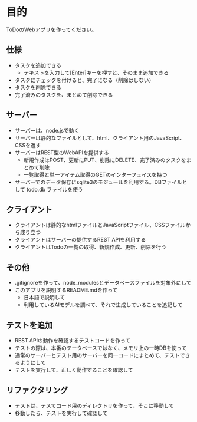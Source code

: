 # 目的

ToDoのWebアプリを作ってください。

## 仕様

- タスクを追加できる
    - テキストを入力して[Enter]キーを押すと、そのまま追加できる
- タスクにチェックを付けると、完了になる（削除はしない）
- タスクを削除できる
- 完了済みのタスクを、まとめて削除できる

## サーバー

- サーバーは、node.jsで動く
- サーバーは静的なファイルとして、html、クライアント用のJavaScript、CSSを返す
- サーバーはREST型のWebAPIを提供する
  - 新規作成はPOST、更新にPUT、削除にDELETE、完了済みのタスクをまとめて削除
  - 一覧取得と単一アイテム取得のGETのインターフェイスを持つ
- サーバーでのデータ保存にsqlite3のモジュールを利用する。DBファイルとして todo.db ファイルを使う

## クライアント

- クライアントは静的なhtmlファイルとJavaScriptファイル、CSSファイルから成り立つ
- クライアントはサーバーの提供するREST APIを利用する
- クライアントはTodoの一覧の取得、新規作成、更新、削除を行う

## その他

- .gitignoreを作って、node_modulesとデータベースファイルを対象外にして
- このアプリを説明するREADME.mdを作って
    - 日本語で説明して
    - 利用しているAIモデルを調べて、それで生成していることを追記して


## テストを追加

- REST APIの動作を確認するテストコードを作って
- テストの際は、本番のテータベースではなく、メモリ上の一時DBを使って
- 通常のサーバーとテスト用のサーバーを同一コードにまとめて、テストできるようにして
- テストを実行して、正しく動作することを確認して

## リファクタリング

- テストは、テスてコード用のディレクトリを作って、そこに移動して
- 移動したら、テストを実行して確認して

